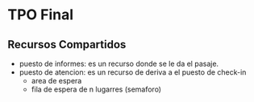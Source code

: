 # TPO Final

## Recursos Compartidos

- puesto de informes: es un recurso donde se le da el pasaje.
- puesto de atencion: es un recurso de deriva a el puesto de check-in
  - area de espera
  - fila de espera de n lugarres (semaforo)